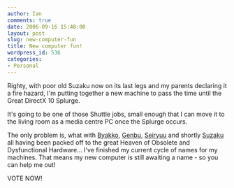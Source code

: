 ```yaml
---
author: Ian
comments: true
date: 2006-09-16 15:48:00
layout: post
slug: new-computer-fun
title: New computer fun!
wordpress_id: 536
categories:
- Personal
---
```


Righty, with poor old Suzaku now on its last legs and my parents declaring it a fire hazard, I'm putting together a new machine to pass the time until the Great DirectX 10 Splurge.  

It's going to be one of those Shuttle jobs, small enough that I can move it to the living room as a media centre PC once the Splurge occurs.  

The only problem is, what with <a href="http://en.wikipedia.org/wiki/White_Tiger_(Chinese_constellation)">Byakko</a>, <a href="http://en.wikipedia.org/wiki/Black_Tortoise_(Chinese_constellation)">Genbu</a>, <a href="http://en.wikipedia.org/wiki/Azure_Dragon_(Chinese_constellation)">Seiryuu</a> and shortly <a href="http://en.wikipedia.org/wiki/Vermilion_Bird_(Chinese_constellation)">Suzaku</a> all having been packed off to the great Heaven of Obsolete and Dysfunctional Hardware...  I've finished my current cycle of names for my machines.  That means my new computer is still awaiting a name - so you can help me out!  

VOTE NOW!

